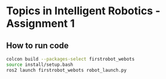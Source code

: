# Topics in Intelligent Robotics - Assignment 1

## How to run code

``` bash
colcon build --packages-select firstrobot_webots
source install/setup.bash
ros2 launch firstrobot_webots robot_launch.py
```
